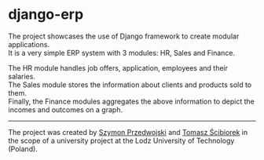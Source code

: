 # django-erp

The project showcases the use of Django framework to create modular applications.  
It is a very simple ERP system with 3 modules: HR, Sales and Finance.

The HR module handles job offers, application, employees and their salaries.  
The Sales module stores the information about clients and products sold to them.  
Finally, the Finance modules aggregates the above information to depict the incomes and outcomes on a graph.  


---
The project was created by <a href="mailto:szymon.przedwojski@gmail.com">Szymon Przedwojski</a> and <a href="mailto:tomasz.scibiorek@gmail.com">Tomasz Ścibiorek</a> in the scope of a university project at the Lodz University of Technology (Poland).
